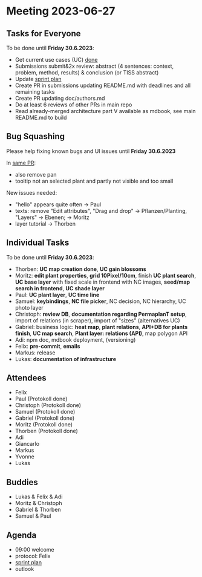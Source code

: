 # Meeting 2023-06-27

## Tasks for Everyone

To be done until **Friday 30.6.2023**:

- Get current use cases (UC) [done](doc/usecases/README.md)
- Submissions submit&2x review: abstract (4 sentences: context, problem, method, results) & conclusion (or TISS abstract)
- Update [sprint plan](https://github.com/orgs/ElektraInitiative/projects/4/)
- Create PR in submissions updating README.md with deadlines and all remaining tasks
- Create PR updating doc/authors.md
- Do at least 6 reviews of other PRs in main repo
- Read already-merged architecture part V available as mdbook, see main README.md to build

## Bug Squashing

Please help fixing known bugs and UI issues until **Friday 30.6.2023**

In [same PR](https://github.com/ElektraInitiative/PermaplanT/pull/497):

- also remove pan
- tooltip not an selected plant and partly not visible and too small

New issues needed:

- "hello" appears quite often -> Paul
- texts: remove "Edit attributes", "Drag and drop" -> Pflanzen/Planting, "Layers" -> Ebenen; -> Moritz
- layer tutorial -> Thorben

## Individual Tasks

To be done until **Friday 30.6.2023**:

- Thorben: **UC map creation done**, **UC gain blossoms**
- Moritz: **edit plant properties**, **grid 10Pixel/10cm**, finish **UC plant search**, **UC base layer** with fixed scale in frontend with NC images, **seed/map search in frontend**, **UC shade layer**
- Paul: **UC plant layer**, **UC time line**
- Samuel: **keybindings**, **NC file picker**, NC decision, NC hierarchy, UC photo layer
- Christoph: **review DB**, **documentation regarding PermaplanT setup**, import of relations (in scraper), import of "sizes" (alternatives UC)
- Gabriel: business logic: **heat map**, **plant relations**, **API+DB for plants finish**, **UC map search**, **Plant layer: relations (API)**, map polygon API
- Adi: npm doc, mdbook deployment, (versioning)
- Felix: **pre-commit**, **emails**
- Markus: release
- Lukas: **documentation of infrastructure**

## Attendees

- Felix
- Paul (Protokoll done)
- Christoph (Protokoll done)
- Samuel (Protokoll done)
- Gabriel (Protokoll done)
- Moritz (Protokoll done)
- Thorben (Protokoll done)
- Adi
- Giancarlo
- Markus
- Yvonne
- Lukas

## Buddies

- Lukas & Felix & Adi
- Moritz & Christoph
- Gabriel & Thorben
- Samuel & Paul

## Agenda

- 09:00 welcome
- protocol: Felix
- [sprint plan](https://github.com/orgs/ElektraInitiative/projects/4/)
- outlook
